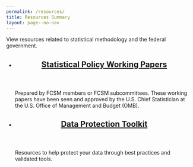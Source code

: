 ```yaml
---
permalink: /resources/
title: Resources Summary
layout: page--no-nav
---
```


<div class="margin-bottom-4"><p class="usa-intro margin-0">View resources related to statistical methodology and the federal government.</p></div>

<div class="usa-graphic-list">

<ul class="usa-card-group">
  <li class="tablet:grid-col-6 usa-card">
    <div class="usa-card__container radius-md border-2px border-base-lightest shadow-1">
      <header class="usa-card__header">
        <h2 class="usa-card__heading font-family-sans"><a href="{{site.baseurl}}/resources/statistical-policy-working-papers">Statistical Policy Working Papers</a></h2>
      </header>
      <div class="usa-card__body">
        <p>Prepared by FCSM members or FCSM subcommittees. These working papers have been seen and approved by the U.S. Chief Statistician at the U.S. Office of Management and Budget (OMB).</p>
      </div>  
    </div>
  </li>
  <li class="tablet:grid-col-6 usa-card">
    <div class="usa-card__container radius-md border-2px border-base-lightest shadow-1">
      <header class="usa-card__header">
        <h2 class="usa-card__heading font-family-sans"><a href="https://nces.ed.gov/fcsm/dpt">Data Protection Toolkit</a></h2>
      </header>
      <div class="usa-card__body">
        <p>Resources to help protect your data through best practices and validated tools.</p>
      </div>  
    </div>
  </li>
  <!-- <li class="tablet:grid-col-6 usa-card">
    <div class="usa-card__container radius-md border-2px border-base-lightest shadow-1">
      <header class="usa-card__header">
        <h2 class="usa-card__heading font-family-sans"><a href="{{site.baseurl}}/resources/safe-guard-data">Data Protection</a></h2>
      </header>
      <div class="usa-card__body">
        <p>Explores the challenges of providing access to micro-level data and aggregated statistics for research, evaluation, and evidence-based policymaking, while simultaneously protecting the confidentiality of the individuals and organizations from (or about) whom the data are collected.</p>
      </div>
    </div>
  </li> -->
  <!-- <li class="tablet:grid-col-6 usa-card">
    <div class="usa-card__container radius-md border-2px border-base-lightest shadow-1">
      <header class="usa-card__header">
        <h2 class="usa-card__heading font-family-sans"><a href="{{site.baseurl}}/resources/data-quality-subcommittee">Data Quality</a></h2>
      </header>
      <div class="usa-card__body">
        <p>Identifies and promotes best practices for assessing and communicating data quality from surveys, administrative records, sensors, and other sources that are used individually and together in statistical estimates.</p>
      </div>
    </div>
  </li> -->
  <!-- <li class="tablet:grid-col-6 usa-card">
    <div class="usa-card__container radius-md border-2px border-base-lightest shadow-1">
      <header class="usa-card__header">
        <h2 class="usa-card__heading font-family-sans"><a href="{{site.baseurl}}/resources/non-response-bias">Nonresponse Bias</a></h2>
      </header>
      <div class="usa-card__body">
        <p>Develops guidelines and best practices for nonresponse bias analyses and reporting in federal surveys.</p>
      </div>
    </div>
  </li> -->
  <!-- <li class="tablet:grid-col-6 usa-card">
    <div class="usa-card__container radius-md border-2px border-base-lightest shadow-1">
      <header class="usa-card__header">
        <h2 class="usa-card__heading font-family-sans"><a href="{{site.baseurl}}/groups/sogisc">Measuring Sexual Orientation, Gender Identity, and Sex Characteristics</a></h2>
      </header>
      <div class="usa-card__body">
        <p>Explores the best practices of the measurement of SOGISC in the context of federal information collections.</p>
      </div>
    </div>
  </li> -->
  <!-- <li class="tablet:grid-col-6 usa-card">
    <div class="usa-card__container radius-md border-2px border-base-lightest shadow-1">
      <header class="usa-card__header">
        <h2 class="usa-card__heading font-family-sans"><a class="usa-link--external" target="_blank" href="https://nces.ed.gov/fcsm/edt/index.html">Hard-to-Measure Populations Toolkit</a></h2>
      </header>
      <div class="usa-card__body">
        <p>Supports increasing available data, improving the accuracy of analyses, and ensuring ethical and secure data governance to improve the representation of underserved populations in federal data and analyses.</p>
      </div>
    </div>
  </li> -->
</ul>

</div>


